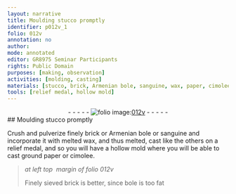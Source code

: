```yaml
---
layout: narrative
title: Moulding stucco promptly
identifier: p012v_1
folio: 012v
annotation: no
author:
mode: annotated
editor: GR8975 Seminar Participants
rights: Public Domain
purposes: [making, observation]
activities: [molding, casting]
materials: [stucco, brick, Armenian bole, sanguine, wax, paper, cimolee, bole]
tools: [relief medal, hollow mold]
---
```


 <div class="folio" align="center">- - - - - <a href="http://gallica.bnf.fr/ark:/12148/btv1b10500001g/f30.image" target="_blank"><img src="https://cu-mkp.github.io/GR8975-edition/assets/photo-icon.png" alt="folio image: " style="display:inline-block; margin-bottom:-3px;"/>012v</a> - - - - - </div> 
## Moulding <span class="material">stucco</span> promptly

 
<span class="activity"></span> <span class="activity"></span>  Crush and pulverize finely <span class="material">brick</span> or <span class="material">Armenian bole</span> or <span class="material">sanguine</span> and incorporate it with <span class="material_format">melted <span class="material">wax</span></span>, and thus melted, cast like the others on a <span class="tool">relief medal</span>, and so you will have a <span class="tool">hollow mold</span> where you will be able to cast <span class="material_format">ground <span class="material">paper</span></span> or <span class="material">cimolee</span>.
 
> *at left top  margin of folio 012v*
> 
> <span class="material_format">Finely sieved <span class="material">brick</span></span> is better, since <span class="material">bole</span> is too fat
 